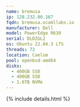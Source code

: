 ```yaml
---
name: bremusa
ip: 128.232.80.167
fqdn: bremusa.ocamllabs.io
manufacturer: Dell
model: PowerEdge R630
serial: DLDZGL2
os: Ubuntu 22.04.3 LTS
threads: 72
location: Caelum
pool: openbsd-amd64
disks:
  - 400GB SSD
  - 400GB SSD
  - 1.6TB NVMe
---
```

{% include details.html %} 

